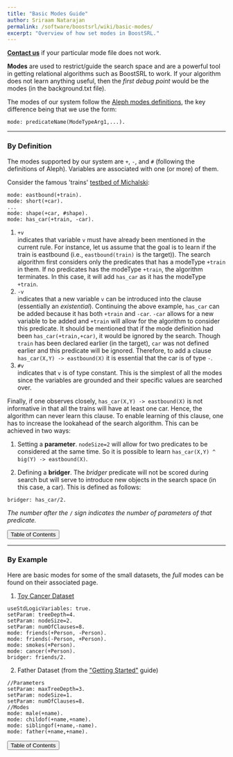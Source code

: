 ```yaml
---
title: "Basic Modes Guide"
author: Sriraam Natarajan
permalink: /software/boostsrl/wiki/basic-modes/
excerpt: "Overview of how set modes in BoostSRL."
---
```


[**Contact us**](/people/) if your particular mode file does not work.

**Modes** are used to restrict/guide the search space and are a powerful tool in getting relational algorithms such as BoostSRL to work. If your algorithm does not learn anything useful, then the *first debug point* would be the modes (in the background.txt file).

The modes of our system follow the [Aleph modes definitions](https://www.cs.ox.ac.uk/activities/programinduction/Aleph/aleph.html), the key difference being that we use the form:

```
mode: predicateName(ModeTypeArg1,...).
```

---

### By Definition

The modes supported by our system are `+`, `-`, and `#` (following the definitions of Aleph). Variables are associated with one (or more) of them.

Consider the famous 'trains' [testbed of Michalski](http://slidewiki.org/deck/1232_michalski-s-train-problem#tree-0-deck-1232-1-view):

```text
mode: eastbound(+train).
mode: short(+car).
...
mode: shape(+car, #shape).
mode: has_car(+train, -car).
```

1. `+v`  
  indicates that variable `v` must have already been mentioned in the current rule. For instance, let us assume that the goal is to learn if the train is eastbound (i.e., `eastbound(train)` is the target)). The search algorithm first considers only the predicates that has a modeType `+train` in them. If no predicates has the modeType `+train`, the algorithm terminates. In this case, it will add `has_car` as it has the modeType `+train`.  
2. `-v`  
  indicates that a new variable `v` can be introduced into the clause (essentially an *existential*). Continuing the above example, `has_car` can be added because it has both `+train` and `-car`. `-car` allows for a new variable to be added and `+train` will allow for the algorithm to consider this predicate. It should be mentioned that if the mode definition had been `has_car(+train,+car)`, it would be ignored by the search. Though `train` has been declared earlier (in the target), `car` was not defined earlier and this predicate will be ignored. Therefore, to add a clause `has_car(X,Y) -> eastbound(X)` it is essential that the car is of type `-`.
3. `#v`  
  indicates that `v` is of type constant. This is the simplest of all the modes since the variables are grounded and their specific values are searched over.

Finally, if one observes closely, `has_car(X,Y) -> eastbound(X)` is not informative in that all the trains will have at least one car. Hence, the algorithm can never learn this clause. To enable learning of this clause, one has to increase the lookahead of the search algorithm. This can be achieved in two ways:

1. Setting a **parameter**. `nodeSize=2` will allow for two predicates to be considered at the same time. So it is possible to learn `has_car(X,Y) ^ big(Y) -> eastbound(X)`.

2. Defining a **bridger**. The *bridger* predicate will not be scored during search but will serve to introduce new objects in the search space (in this case, a car). This is defined as follows:

  `bridger: has_car/2.`

  *The number after the* `/` *sign indicates the number of parameters of that predicate.*

<button class="btn btn--primary btn--large" onclick="topOfPage()">Table of Contents</button>

---

### By Example

Here are basic modes for some of the small datasets, the *full* modes can be found on their associated page.

1. [Toy Cancer Dataset](/datasets/toy-cancer/)

  ```text
useStdLogicVariables: true.
setParam: treeDepth=4.
setParam: nodeSize=2.
setParam: numOfClauses=8.
mode: friends(+Person, -Person).
mode: friends(-Person, +Person).
mode: smokes(+Person).
mode: cancer(+Person).
bridger: friends/2.
  ```

2. Father Dataset (from the ["Getting Started"](../getting-started/) guide)

  ```text
//Parameters
setParam: maxTreeDepth=3.
setParam: nodeSize=1.
setParam: numOfClauses=8.
//Modes
mode: male(+name).
mode: childof(+name,+name).
mode: siblingof(+name,-name).
mode: father(+name,+name).
  ```

<button class="btn btn--primary btn--large" onclick="topOfPage()">Table of Contents</button>

<script>
function topOfPage() {
    $('html, body').animate({ scrollTop: 0 }, 'fast');
}
</script>
